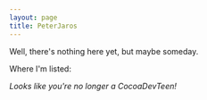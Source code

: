 ```yaml
---
layout: page
title: PeterJaros
---
```


Well, there's nothing here yet, but maybe someday.

Where I'm listed:


*Looks like you're no longer a CocoaDevTeen!*

